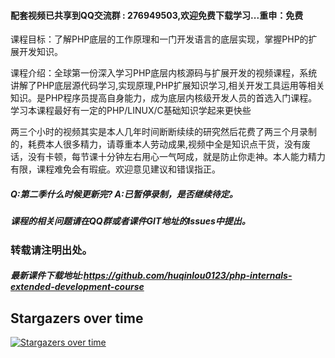 #### 配套视频已共享到QQ交流群 : 276949503,欢迎免费下载学习...重申：免费

课程目标：了解PHP底层的工作原理和一门开发语言的底层实现，掌握PHP的扩展开发知识。

课程介绍：全球第一份深入学习PHP底层内核源码与扩展开发的视频课程，系统讲解了PHP底层源代码学习,实现原理,PHP扩展知识学习,相关开发工具运用等相关知识。是PHP程序员提高自身能力，成为底层内核级开发人员的首选入门课程。学习本课程最好有一定的PHP/LINUX/C基础知识学起来更快些

两三个小时的视频其实是本人几年时间断断续续的研究然后花费了两三个月录制的，耗费本人很多精力，请尊重本人劳动成果,视频中全是知识点干货，没有废话，没有卡顿，每节课十分钟左右用心一气呵成，就是防止你走神。本人能力精力有限，课程难免会有瑕疵。欢迎意见建议和错误指正。

##### Q:第二季什么时候更新完? A:已暂停录制，是否继续待定。

##### 课程的相关问题请在QQ群或者课件GIT地址的Issues中提出。
<!-- 
#### 如果您觉得这个项目帮到了您，请支持下本项目，给作者些动力。
![微信转帐](./image/other/zfbzz_small.png)
![微信转帐](./image/other/wxzz_small.png)
###### 配套视频赞助在线观看地址:http://edu.csdn.net/course/detail/6261
-->
### 转载请注明出处。

##### 最新课件下载地址:https://github.com/huqinlou0123/php-internals-extended-development-course
<!-- PHP底层内核源码分析和扩展开发 http://phpcoredump.com-->


## Stargazers over time

[![Stargazers over time](https://starcharts.herokuapp.com/huqinlou0123/php-internals-extended-development-course.svg)](https://starcharts.herokuapp.com/huqinlou0123/php-internals-extended-development-course)
      
